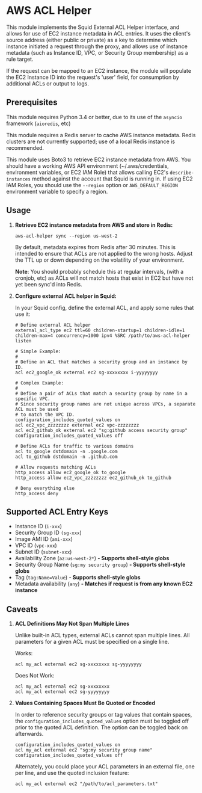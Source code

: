 AWS ACL Helper
==============

This module implements the Squid External ACL Helper interface, and allows for
use of EC2 instance metadata in ACL entries. It uses the client's source
address (either public or private) as a key to determine which instance 
initiated a request through the proxy, and allows use of instance metadata
(such as Instance ID, VPC, or Security Group membership) as a rule target.

If the request can be mapped to an EC2 instance, the module will populate
the EC2 Instance ID into the request's 'user' field, for consumption by
additional ACLs or output to logs.

Prerequisites
-------------

This module requires Python 3.4 or better, due to its use of the `asyncio`
framework (`aioredis`, etc)

This module requires a Redis server to cache AWS instance metadata. Redis 
clusters are not currently supported; use of a local Redis instance is
recommended.

This module uses Boto3 to retrieve EC2 instance metadata from AWS. You should 
have a working AWS API environment (~/.aws/credentials, environment variables,
or EC2 IAM Role) that allows calling EC2's `describe-instances` method
against the account that Squid is running in. If using EC2 IAM Roles, you 
should use the `--region` option or `AWS_DEFAULT_REGION` environment variable
to specify a region.

Usage
-----

1. **Retrieve EC2 instance metadata from AWS and store in Redis:**

   `aws-acl-helper sync --region us-west-2`

    By default, metadata expires from Redis after 30 minutes. This is intended
    to ensure that ACLs are not applied to the wrong hosts. Adjust the TTL up
    or down depending on the volatility of your environment.

    **Note**: You should probably schedule this at regular intervals, (with a
    cronjob, etc) as ACLs will not match hosts that exist in EC2 but have not
    yet been sync'd into Redis.

2. **Configure external ACL helper in Squid:**

    In your Squid config, define the external ACL, and apply some rules that
    use it:
    ```
    # Define external ACL helper
    external_acl_type ec2 ttl=60 children-startup=1 children-idle=1 children-max=4 concurrency=1000 ipv4 %SRC /path/to/aws-acl-helper listen
    
    # Simple Example:
    #
    # Define an ACL that matches a security group and an instance by ID.
    acl ec2_google_ok external ec2 sg-xxxxxxxx i-yyyyyyyy

    # Complex Example:
    #
    # Define a pair of ACLs that match a security group by name in a specific VPC.
    # Since security group names are not unique across VPCs, a separate ACL must be used
    # to match the VPC ID.
    configuration_includes_quoted_values on
    acl ec2_vpc_zzzzzzzz external ec2 vpc-zzzzzzzz
    acl ec2_github_ok external ec2 "sg:github access security group"
    configuration_includes_quoted_values off
    
    # Define ACLs for traffic to various domains
    acl to_google dstdomain -n .google.com
    acl to_github dstdomain -n .github.com
    
    # Allow requests matching ACLs
    http_access allow ec2_google_ok to_google
    http_access allow ec2_vpc_zzzzzzzz ec2_github_ok to_github
    
    # Deny everything else
    http_access deny
    ```
    
Supported ACL Entry Keys
------------------------
 * Instance ID (`i-xxx`)
 * Security Group ID `(sg-xxx`)
 * Image AMI ID (`ami-xxx`)
 * VPC ID (`vpc-xxx`)
 * Subnet ID (`subnet-xxx`)
 * Availability Zone (`az:us-west-2*`)          **- Supports shell-style globs**
 * Security Group Name (`sg:my security group`) **- Supports shell-style globs**
 * Tag (`tag:Name=Value`)                       **- Supports shell-style globs**
 * Metadata availability (`any`)                **- Matches if request is from any known EC2 instance**

Caveats
-------
1. **ACL Definitions May Not Span Multiple Lines**

    Unlike built-in ACL types, external ACLs cannot span multiple lines.
    All parameters for a given ACL must be specified on a single line.

    Works:
    ```
    acl my_acl external ec2 sg-xxxxxxxx sg-yyyyyyyy
    ```

    Does Not Work:
    ```
    acl my_acl external ec2 sg-xxxxxxxx
    acl my_acl external ec2 sg-yyyyyyyy
    ```

2. **Values Containing Spaces Must Be Quoted or Encoded**

   In order to reference security groups or tag values that contain spaces,
   the `configuration_includes_quoted_values` option must be toggled off prior
   to the quoted ACL definition. The option can be toggled back on afterwards.
   ```
   configuration_includes_quoted_values on
   acl my_acl external ec2 "sg:my security group name"
   configuration_includes_quoted_values off
   ```

   Alternately, you could place your ACL parameters in an external file, one
   per line, and use the quoted inclusion feature:
   ```
   acl my_acl external ec2 "/path/to/acl_parameters.txt"
   ```
